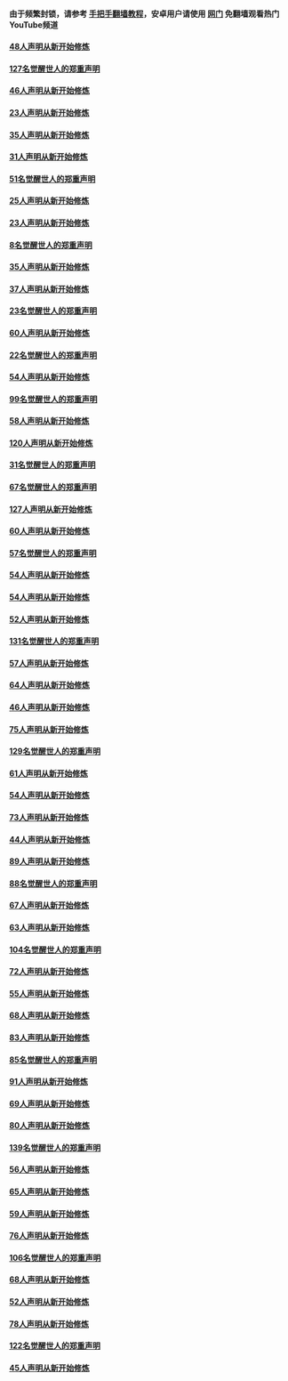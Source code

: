 #### 由于频繁封锁，请参考 [手把手翻墙教程](https://github.com/gfw-breaker/guides/wiki/)，安卓用户请使用 [网门](https://github.com/gfw-breaker/nogfw/blob/master/dl.md?t=02240601) 免翻墙观看热门YouTube频道 

#### [48人声明从新开始修炼](../pages/91/421202.md?t=02240601) 

#### [127名觉醒世人的郑重声明](../pages/91/421224.md?t=02240601) 

#### [46人声明从新开始修炼](../pages/91/421203.md?t=02240601) 

#### [23人声明从新开始修炼](../pages/91/421138.md?t=02240601) 

#### [35人声明从新开始修炼](../pages/91/421122.md?t=02240601) 

#### [31人声明从新开始修炼](../pages/91/421081.md?t=02240601) 

#### [51名觉醒世人的郑重声明](../pages/91/421080.md?t=02240601) 

#### [25人声明从新开始修炼](../pages/91/421020.md?t=02240601) 

#### [23人声明从新开始修炼](../pages/91/420884.md?t=02240601) 

#### [8名觉醒世人的郑重声明](../pages/91/420883.md?t=02240601) 

#### [35人声明从新开始修炼](../pages/91/420809.md?t=02240601) 

#### [37人声明从新开始修炼](../pages/91/420766.md?t=02240601) 

#### [23名觉醒世人的郑重声明](../pages/91/420765.md?t=02240601) 

#### [60人声明从新开始修炼](../pages/91/420727.md?t=02240601) 

#### [22名觉醒世人的郑重声明](../pages/91/420726.md?t=02240601) 

#### [54人声明从新开始修炼](../pages/91/420529.md?t=02240601) 

#### [99名觉醒世人的郑重声明](../pages/91/420528.md?t=02240601) 

#### [58人声明从新开始修炼](../pages/91/420198.md?t=02240601) 

#### [120人声明从新开始修炼](../pages/91/420141.md?t=02240601) 

#### [31名觉醒世人的郑重声明](../pages/91/420197.md?t=02240601) 

#### [67名觉醒世人的郑重声明](../pages/91/420140.md?t=02240601) 

#### [127人声明从新开始修炼](../pages/91/420082.md?t=02240601) 

#### [60人声明从新开始修炼](../pages/91/420081.md?t=02240601) 

#### [57名觉醒世人的郑重声明](../pages/91/420080.md?t=02240601) 

#### [54人声明从新开始修炼](../pages/91/419533.md?t=02240601) 

#### [54人声明从新开始修炼](../pages/91/419532.md?t=02240601) 

#### [52人声明从新开始修炼](../pages/91/419531.md?t=02240601) 

#### [131名觉醒世人的郑重声明](../pages/91/419530.md?t=02240601) 

#### [57人声明从新开始修炼](../pages/91/419430.md?t=02240601) 

#### [64人声明从新开始修炼](../pages/91/419429.md?t=02240601) 

#### [46人声明从新开始修炼](../pages/91/419428.md?t=02240601) 

#### [75人声明从新开始修炼](../pages/91/419427.md?t=02240601) 

#### [129名觉醒世人的郑重声明](../pages/91/419426.md?t=02240601) 

#### [61人声明从新开始修炼](../pages/91/419198.md?t=02240601) 

#### [54人声明从新开始修炼](../pages/91/419197.md?t=02240601) 

#### [73人声明从新开始修炼](../pages/91/419196.md?t=02240601) 

#### [44人声明从新开始修炼](../pages/91/419075.md?t=02240601) 

#### [89人声明从新开始修炼](../pages/91/419074.md?t=02240601) 

#### [88名觉醒世人的郑重声明](../pages/91/419195.md?t=02240601) 

#### [67人声明从新开始修炼](../pages/91/419073.md?t=02240601) 

#### [63人声明从新开始修炼](../pages/91/419072.md?t=02240601) 

#### [104名觉醒世人的郑重声明](../pages/91/419071.md?t=02240601) 

#### [72人声明从新开始修炼](../pages/91/418902.md?t=02240601) 

#### [55人声明从新开始修炼](../pages/91/418901.md?t=02240601) 

#### [68人声明从新开始修炼](../pages/91/418900.md?t=02240601) 

#### [83人声明从新开始修炼](../pages/91/418757.md?t=02240601) 

#### [85名觉醒世人的郑重声明](../pages/91/418899.md?t=02240601) 

#### [91人声明从新开始修炼](../pages/91/418756.md?t=02240601) 

#### [69人声明从新开始修炼](../pages/91/418755.md?t=02240601) 

#### [80人声明从新开始修炼](../pages/91/418754.md?t=02240601) 

#### [139名觉醒世人的郑重声明](../pages/91/418753.md?t=02240601) 

#### [56人声明从新开始修炼](../pages/91/418594.md?t=02240601) 

#### [65人声明从新开始修炼](../pages/91/418593.md?t=02240601) 

#### [59人声明从新开始修炼](../pages/91/418592.md?t=02240601) 

#### [76人声明从新开始修炼](../pages/91/418431.md?t=02240601) 

#### [106名觉醒世人的郑重声明](../pages/91/418591.md?t=02240601) 

#### [68人声明从新开始修炼](../pages/91/418430.md?t=02240601) 

#### [52人声明从新开始修炼](../pages/91/418429.md?t=02240601) 

#### [78人声明从新开始修炼](../pages/91/418428.md?t=02240601) 

#### [122名觉醒世人的郑重声明](../pages/91/418427.md?t=02240601) 

#### [45人声明从新开始修炼](../pages/91/418248.md?t=02240601) 

